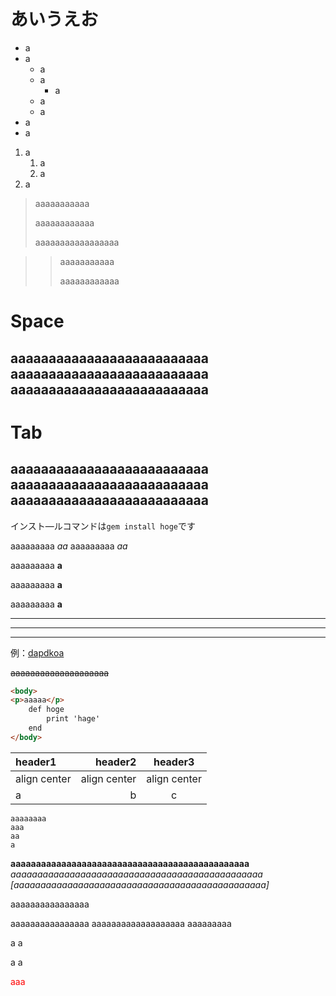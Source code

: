 # あいうえお
- a
- a
  - a
  - a
    - a
  - a
  - a
- a
- a 

1. a
   1. a
   2. a
1. a

> aaaaaaaaaaa
> 
> aaaaaaaaaaaa
>
>aaaaaaaaaaaaaaaaa

>>aaaaaaaaaaa
>>
>>
>>aaaaaaaaaaaa

# Space
aaaaaaaaaaaaaaaaaaaaaaaaaa
aaaaaaaaaaaaaaaaaaaaaaaaaa
aaaaaaaaaaaaaaaaaaaaaaaaaa
---
# Tab
aaaaaaaaaaaaaaaaaaaaaaaaaa
aaaaaaaaaaaaaaaaaaaaaaaaaa
aaaaaaaaaaaaaaaaaaaaaaaaaa
---

インスト―ルコマンドは`gem install hoge`です

aaaaaaaaa *aa*
aaaaaaaaa _aa_

aaaaaaaaa **a**

aaaaaaaaa __a__

aaaaaaaaa ____a____

***

---
* * *
例：[dapdkoa](wwww/yahoo.co.jp) 

~~aaaaaaaaaaaaaaaaaaaa~~

~~~html
<body>
<p>aaaaa</p>
    def hoge 
        print 'hage'
    end
</body>
~~~

|header1|header2|header3|
| :-- | --: | :--: | 
|align center|align center|align center|    
|a|b|c|


```
aaaaaaaa
aaa
aa
a
```

**aaaaaaaaaaaaaaaaaaaaaaaaaaaaaaaaaaaaaaaaaaaaaaa**
_aaaaaaaaaaaaaaaaaaaaaaaaaaaaaaaaaaaaaaaaaaaaaaa_
_[aaaaaaaaaaaaaaaaaaaaaaaaaaaaaaaaaaaaaaaaaaaaaaa]_



aaaaaaaaaaaaaaaa

aaaaaaaaaaaaaaaa
aaaaaaaaaaaaaaaaaaa
aaaaaaaaa

a
a


a
a


<font color="red">aaa</font>









